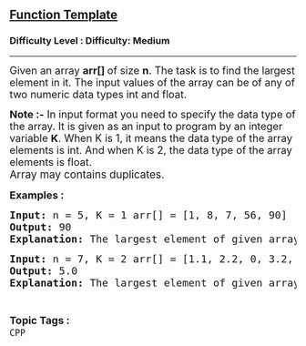 <h2><a href="https://www.geeksforgeeks.org/problems/function-template/1?page=1&category=CPP&difficulty=Medium&sortBy=difficulty">Function Template</a></h2><h3>Difficulty Level : Difficulty: Medium</h3><hr><div class="problems_problem_content__Xm_eO"><p><span style="font-size: 18px;">Given an array <strong>a</strong><strong>rr[] </strong>of size <strong>n</strong>. The task is to find the largest element in it. The input values of the array can be of any of two numeric data types&nbsp;int and float.</span></p>
<p><span style="font-size: 18px;"><strong>Note :-</strong> In input format you need to specify the data type of the array. It is given as an input to program by an integer variable <strong>K</strong>. When K is 1, it means the data type of the array elements is int. And when K is 2, the data type of the array elements is float.<br></span><span style="font-size: 14pt;">Array may contains duplicates.<br></span></p>
<p><span style="font-size: 14pt;"><strong style="font-size: 18px;">Examples :<br></strong></span></p>
<pre><span style="font-size: 14pt;"><span style="font-size: 18px;"><strong>Input:&nbsp;</strong>n = 5, K = 1 arr[] = [1, 8, 7, 56, 90]</span><br style="font-family: -apple-system, BlinkMacSystemFont, 'Segoe UI', Roboto, Oxygen, Ubuntu, Cantarell, 'Open Sans', 'Helvetica Neue', sans-serif; font-size: medium; white-space: normal;"><strong style="font-size: 18px;">Output:&nbsp;</strong><span style="font-size: 18px;">90</span><br style="font-family: -apple-system, BlinkMacSystemFont, 'Segoe UI', Roboto, Oxygen, Ubuntu, Cantarell, 'Open Sans', 'Helvetica Neue', sans-serif; font-size: medium; white-space: normal;"><span style="font-size: 18px;"><strong>Explanation:&nbsp;</strong>The largest element of given array is 90.</span></span></pre>
<pre><span style="font-size: 18px;"><strong>Input: </strong>n = 7, K = 2 arr[] = [1.1, 2.2, 0, 3.2, 2.7, 4.6, 5.0] <br></span><span style="font-size: 18px;"><strong>Output: </strong>5.0 <br></span><span style="font-size: 18px;"><strong>Explanation: </strong>The largest element of given array is 5.</span><span style="font-size: 18px;"> </span></pre></div><br><p><span style=font-size:18px><strong>Topic Tags : </strong><br><code>CPP</code>&nbsp;